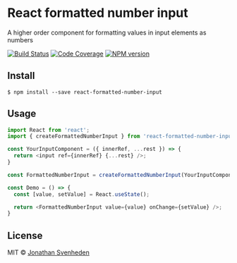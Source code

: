 # React formatted number input

A higher order component for formatting values in input elements as numbers


[![Build Status][travis-image]][travis-url]
[![Code Coverage][coverage-image]][coverage-url]
[![NPM version][npm-image]][npm-url]


## Install

```
$ npm install --save react-formatted-number-input
```


## Usage

```ts
import React from 'react';
import { createFormattedNumberInput } from 'react-formatted-number-input';

const YourInputComponent = ({ innerRef, ...rest }) => {
  return <input ref={innerRef} {...rest} />;
}

const FormattedNumberInput = createFormattedNumberInput(YourInputComponent, { precision: 2 });

const Demo = () => {
  const [value, setValue] = React.useState();

  return <FormattedNumberInput value={value} onChange={setValue} />;
}
```


## License

MIT © [Jonathan Svenheden](https://github.com/svenheden)

[travis-image]: https://img.shields.io/travis/svenheden/react-formatted-number-input.svg
[travis-url]: https://travis-ci.org/svenheden/react-formatted-number-input
[coverage-image]: https://img.shields.io/codecov/c/gh/svenheden/react-formatted-number-input.svg
[coverage-url]: https://codecov.io/gh/svenheden/react-formatted-number-input
[npm-image]: https://img.shields.io/npm/v/react-formatted-number-input.svg
[npm-url]: https://npmjs.org/package/react-formatted-number-input
